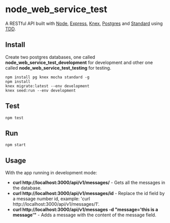 # node_web_service_test

A RESTful API built with [Node](https://nodejs.org/en/), [Express](http://expressjs.com/), [Knex](http://knexjs.org/), [Postgres](https://www.postgresql.org/) and [Standard](http://standardjs.com/) using [TDD](https://en.wikipedia.org/wiki/Test-driven_development).

## Install
Create two postgres databases, one called **node_web_service_test_development** for development and other one called **node_web_service_test_testing** for testing.
```
npm install pg knex mocha standard -g
npm install
knex migrate:latest --env development
knex seed:run --env development
```

## Test
```
npm test
```

## Run
```
npm start
```

## Usage
With the app running in development mode:

* **curl http://localhost:3000/api/v1/messages/** - Gets all the messages in the database.
* **curl http://localhost:3000/api/v1/messages/id** - Replace the id field by a message number id, example: 'curl http://localhost:3000/api/v1/messages/1'.
* **curl http://localhost:3000/api/v1/messages -d "message='this is a message'"** - Adds a message with the content of the message field.
